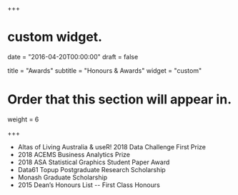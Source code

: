 +++
# custom widget.

date = "2016-04-20T00:00:00"
draft = false

title = "Awards"
subtitle = "Honours & Awards"
widget = "custom"

# Order that this section will appear in.
weight = 6

+++

* Altas of Living Australia & useR! 2018 Data Challenge First Prize
* 2018 ACEMS Business Analytics Prize
* 2018 ASA Statistical Graphics Student Paper Award
* Data61 Topup Postgraduate Research Scholarship
* Monash Graduate Scholarship
* 2015 Dean’s Honours List -- First Class Honours
